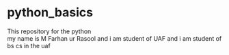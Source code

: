# python_basics
This repository for the python
<br>
my name is M Farhan ur Rasool and i am student of UAF
and i am student of bs cs in the uaf 